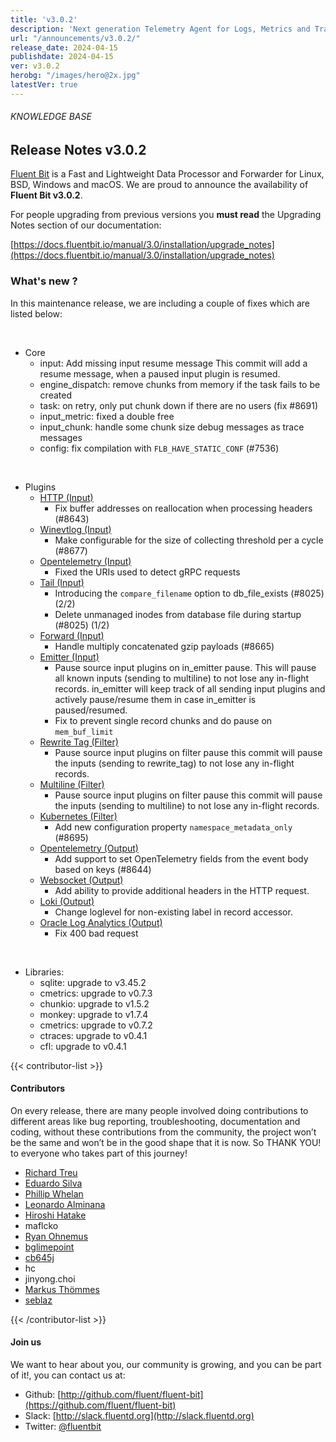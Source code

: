```yaml
---
title: 'v3.0.2'
description: 'Next generation Telemetry Agent for Logs, Metrics and Traces. '
url: "/announcements/v3.0.2/"
release_date: 2024-04-15
publishdate: 2024-04-15
ver: v3.0.2
herobg: "/images/hero@2x.jpg"
latestVer: true
---
```


###### KNOWLEDGE BASE

## Release Notes v3.0.2

[Fluent Bit](https://fluentbit.io) is a Fast and Lightweight Data Processor and Forwarder for Linux, BSD, Windows and macOS. We are proud to announce the availability of **Fluent Bit v3.0.2**.

For people upgrading from previous versions you **must read** the Upgrading Notes section of our documentation:

[https://docs.fluentbit.io/manual/3.0/installation/upgrade_notes](https://docs.fluentbit.io/manual/3.0/installation/upgrade_notes)

### What's new ?

In this maintenance release, we are including a couple of fixes which are listed below:

<br>

 - Core
   - input: Add missing input resume message This commit will add a resume message, when a paused input plugin is resumed.
   - engine_dispatch: remove chunks from memory if the task fails to be created
   - task: on retry, only put chunk down if there are no users (fix #8691)
   - input_metric: fixed a double free
   - input_chunk: handle some chunk size debug messages as trace messages
   - config: fix compilation with `FLB_HAVE_STATIC_CONF` (#7536)

<br>

 - Plugins
   - [HTTP (Input)](https://docs.fluentbit.io/manual/3.0/pipeline/inputs/http/)
      - Fix buffer addresses on reallocation when processing headers (#8643)
   - [Winevtlog (Input)](https://docs.fluentbit.io/manual/3.0/pipeline/inputs/windows-event-log-winevtlog/)
      - Make configurable for the size of collecting threshold per a cycle (#8677)
   - [Opentelemetry (Input)](https://docs.fluentbit.io/manual/3.0/pipeline/inputs/opentelemetry/)
      - Fixed the URIs used to detect gRPC requests
   - [Tail (Input)](https://docs.fluentbit.io/manual/3.0/pipeline/inputs/tail/)
      - Introducing the `compare_filename` option to db_file_exists (#8025)(2/2)
      - Delete unmanaged inodes from database file during startup (#8025) (1/2)
   - [Forward (Input)](https://docs.fluentbit.io/manual/3.0/pipeline/inputs/forward/)
      - Handle multiply concatenated gzip payloads (#8665)
   - [Emitter (Input)](https://docs.fluentbit.io/manual/3.0/pipeline/filters/rewrite-tag#what-is-the-emitter)
      - Pause source input plugins on in_emitter pause. This will pause all known inputs (sending to multiline) to not lose any in-flight records. in_emitter will keep track of all sending input plugins and actively pause/resume them in case in_emitter is paused/resumed.
      - Fix to prevent single record chunks and do pause on `mem_buf_limit`
   - [Rewrite Tag (Filter)](https://docs.fluentbit.io/manual/3.0/pipeline/filters/rewrite-tag/)
      - Pause source input plugins on filter pause this commit will pause the inputs (sending to rewrite_tag) to not lose any in-flight records.
   - [Multiline (Filter)](https://docs.fluentbit.io/manual/3.0/pipeline/filters/multiline/)
      - Pause source input plugins on filter pause this commit will pause the inputs (sending to multiline) to not lose any in-flight records.
   - [Kubernetes (Filter)](https://docs.fluentbit.io/manual/3.0/pipeline/filters/kubernetes/)
      - Add new configuration property `namespace_metadata_only` (#8695)
   - [Opentelemetry (Output)](https://docs.fluentbit.io/manual/3.0/pipeline/outputs/opentelemetry/)
      - Add support to set OpenTelemetry fields from the event body based on keys (#8644)
   - [Websocket (Output)](https://docs.fluentbit.io/manual/3.0/pipeline/outputs/websocket/)
      - Add ability to provide additional headers in the HTTP request.
   - [Loki (Output)](https://docs.fluentbit.io/manual/3.0/pipeline/outputs/loki/)
      - Change loglevel for non-existing label in record accessor.
   - [Oracle Log Analytics (Output)](https://docs.fluentbit.io/manual/3.0/pipeline/outputs/oci-logging-analytics/)
      - Fix 400 bad request

<br>

 - Libraries:
   - sqlite: upgrade to v3.45.2
   - cmetrics: upgrade to v0.7.3
   - chunkio: upgrade to v1.5.2
   - monkey: upgrade to v1.7.4
   - cmetrics: upgrade to v0.7.2
   - ctraces: upgrade to v0.4.1
   - cfl: upgrade to v0.4.1

{{< contributor-list >}}

#### Contributors

On every release, there are many people involved doing contributions to different areas like bug reporting, troubleshooting, documentation and coding, without these contributions from the community, the project won’t be the same and won’t be in the good shape that it is now. So THANK YOU! to everyone who takes part of this journey!

- [Richard Treu](https://github.com/drbugfinder-work)
- [Eduardo Silva](https://github.com/edsiper)
- [Phillip Whelan](https://github.com/pwhelan)
- [Leonardo Alminana](https://github.com/leonardo-albertovich)
- [Hiroshi Hatake](https://github.com/cosmo0920)
- maflcko
- [Ryan Ohnemus](https://github.com/ryanohnemus)
- [bglimepoint](https://github.com/bglimepoint)
- [cb645j](https://github.com/cb645j)
- hc
- jinyong.choi
- [Markus Thömmes](https://github.com/markusthoemmes)
- [seblaz](https://github.com/seblaz)

{{< /contributor-list >}}

#### Join us

We want to hear about you, our community is growing, and you can be part of it!, you can contact us at:

* Github: [http://github.com/fluent/fluent-bit](https://github.com/fluent/fluent-bit)
* Slack: [http://slack.fluentd.org](http://slack.fluentd.org)
* Twitter: [@fluentbit](https://twitter.com/fluentbit)